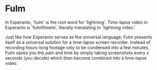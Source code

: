 # Fulm

In Esperanto, 'fulm' is the root word for 'lightning'. Time-lapse video in Esperanto is 'fulmfilmeto', literally translating to 'lightning video.'

Just like how Esperanto serves as the universal language, Fulm presents itself as a universal solution for a time-lapse screen recorder. Instead of recording hours-long footage only to be condensed into a few minutes, Fulm saves you the pain and time by simply taking screenshots every *x* seconds (you decide) which then become combined into a time-lapse video.
